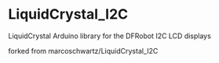 # LiquidCrystal_I2C
LiquidCrystal Arduino library for the DFRobot I2C LCD displays

forked from marcoschwartz/LiquidCrystal_I2C
